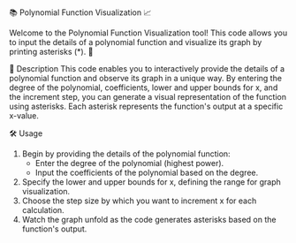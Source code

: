 📚 Polynomial Function Visualization 📈

Welcome to the Polynomial Function Visualization tool! This code allows you to input the details of a polynomial function and visualize its graph by printing asterisks (*). 🌌

📝 Description
This code enables you to interactively provide the details of a polynomial function and observe its graph in a unique way. By entering the degree of the polynomial, coefficients, lower and upper bounds for x, and the increment step, you can generate a visual representation of the function using asterisks. Each asterisk represents the function's output at a specific x-value.

🛠️ Usage
1. Begin by providing the details of the polynomial function:
   - Enter the degree of the polynomial (highest power).
   - Input the coefficients of the polynomial based on the degree.
2. Specify the lower and upper bounds for x, defining the range for graph visualization.
3. Choose the step size by which you want to increment x for each calculation.
4. Watch the graph unfold as the code generates asterisks based on the function's output.

